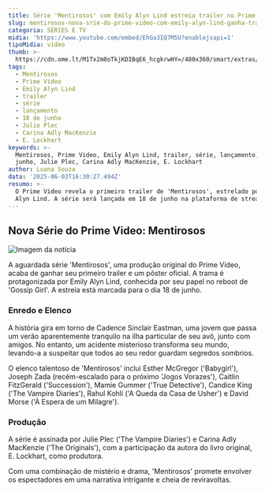 ```yaml
---
title: Série 'Mentirosos' com Emily Alyn Lind estreia trailer no Prime Video
slug: mentirosos-nova-srie-do-prime-video-com-emily-alyn-lind-ganha-trailer
categoria: SÉRIES E TV
midia: 'https://www.youtube.com/embed/EhGa3IQ7M5U?enablejsapi=1'
tipoMidia: video
thumb: >-
  https://cdn.ome.lt/M1Tx2m0oTkjKDIBqE6_hcgkrwHY=/480x360/smart/extras/conteudos/omelete_THUMB_-_2025-06-03T124740.726.png
tags:
  - Mentirosos
  - Prime Video
  - Emily Alyn Lind
  - trailer
  - série
  - lançamento
  - 18 de junho
  - Julie Plec
  - Carina Adly MacKenzie
  - E. Lockhart
keywords: >-
  Mentirosos, Prime Video, Emily Alyn Lind, trailer, série, lançamento, 18 de
  junho, Julie Plec, Carina Adly MacKenzie, E. Lockhart
author: Luana Souza
data: '2025-06-03T16:30:27.494Z'
resumo: >-
  O Prime Video revela o primeiro trailer de 'Mentirosos', estrelado por Emily
  Alyn Lind. A série será lançada em 18 de junho na plataforma de streaming.
---
```


## Nova Série do Prime Video: Mentirosos

![Imagem da notícia](https://cdn.ome.lt/dDC4bbWXrZYWSuElNL0NEdWPgb4=/fit-in/837x500/smart/uploads/conteudo/fotos/unnamed_38_qfpREVO.jpg)

A aguardada série 'Mentirosos', uma produção original do Prime Video, acaba de ganhar seu primeiro trailer e um pôster oficial. A trama é protagonizada por Emily Alyn Lind, conhecida por seu papel no reboot de 'Gossip Girl'. A estreia está marcada para o dia 18 de junho.

### Enredo e Elenco

A história gira em torno de Cadence Sinclair Eastman, uma jovem que passa um verão aparentemente tranquilo na ilha particular de seu avô, junto com amigos. No entanto, um acidente misterioso transforma seu mundo, levando-a a suspeitar que todos ao seu redor guardam segredos sombrios.

O elenco talentoso de 'Mentirosos' inclui Esther McGregor ('Babygirl'), Joseph Zada (recém-escalado para o próximo 'Jogos Vorazes'), Caitlin FitzGerald ('Succession'), Mamie Gummer ('True Detective'), Candice King ('The Vampire Diaries'), Rahul Kohli ('A Queda da Casa de Usher') e David Morse ('À Espera de um Milagre').

### Produção

A série é assinada por Julie Plec ('The Vampire Diaries') e Carina Adly MacKenzie ('The Originals'), com a participação da autora do livro original, E. Lockhart, como produtora. 

Com uma combinação de mistério e drama, 'Mentirosos' promete envolver os espectadores em uma narrativa intrigante e cheia de reviravoltas.
